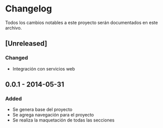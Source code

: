 # Changelog
Todos los cambios notables a este proyecto serán documentados en este archivo.

## [Unreleased]
### Changed
- Integración con servicios web

## 0.0.1 - 2014-05-31
### Added
- Se genera base del proyecto
- Se agrega navegación para el proyecto
- Se realiza la maquetación de todas las secciones 